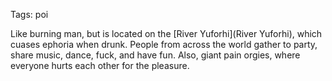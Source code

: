 Tags: poi

Like burning man, but is located on the [River Yuforhi](River Yuforhi), which cuases ephoria when drunk. People from across the world gather to party, share music, dance, fuck, and have fun. Also, giant pain orgies, where everyone hurts each other for the pleasure.